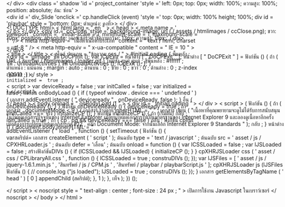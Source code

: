 <! DOCTYPE html>
< html  lang = " en " >
< head >
< meta  name = ' viewport '  content = ' initial-scale = 1, minimum-scale = 1, maximum-scale = 1 ' />
< meta  http-equiv = "เนื้อหาเนื้อหาประเภท"  content = " text / html; charset = utf-8 " />
< meta  http-equiv = " x-ua-compatible "  content = " IE = 10 " >
< title > </ title >
< สไตล์ ประเภท = "ข้อความ css / " > #initialLoading { พื้นหลัง : URL ( สินทรัพย์ / htmlimages / loader.gif ) ไม่มีซ้ำ ศูนย์ ศูนย์ ; สีพื้นหลัง : #ffffff ; ตำแหน่ง : แน่นอน ; margin : auto ; ด้านบน : 0 ; ซ้าย : 0 ; ขวา : 0 ; ด้านล่าง : 0 ; z-index :10010 ;} </ style >

< script >
var deviceReady =  false ;
var initCalled =  false ;
var initialized =  false ;
ฟังก์ชั่น onBodyLoad ()
{
	if ( typeof  window . device  ===  ' undefined ' )
	{
		เอกสาร addEventListener ( " deviceready " , onDeviceReady, false );
	}
	อื่น
	{
		onDeviceReady ();
	}
}
ฟังก์ชัน onDeviceReady ()
{
	deviceReady =  true ;
	ถ้า (initCalled ===  จริง )
		initializeCP ();
}
ฟังก์ชัน initializeCP ()
{
	ถ้า (เริ่มต้น)
		กลับ ;
	initCalled =  true ;
	ถ้า ( cp . pg  && deviceReady ===  false )
		กลับ ;
	ฟังก์ชัน cpInit ()
	{
		document.body.innerHTML = "<div class = 'cpMainContainer' id = 'cpDocument' style = 'left: 0px; top: 0px;' > <div id = 'main_container' style = 'top: 0px; position: absolute; width: 100% height; 100%;'> <div id = 'projectBorder' style = 'top: 0px; left: 0px; width : 100% ความสูง: 100% ตำแหน่ง: absolute แสดง: block '> </ div> <div class =' ​​shadow 'id =' project_container 'style =' left: 0px; top: 0px; width: 100%; ความสูง: 100%; position: absolute; ล้น: ซ่อน' > <div id = 'project' class = 'cp-movie' style = 'width: 100%; height: 100%; overflow: hidden;'> <div id = 'project_main' class = 'cp-timeline cp-main '> <div id =' div_Slide 'onclick =' cp.handleClick (event) 'style =' top: 0px; width: 100% height; 100%; div id = 'playbar' style = 'bottom: 0px; ตำแหน่ง: คงที่>> </ div> <div id = 'cc' style = 'left: 0px; ตำแหน่ง: ถาวร visibility: hidden; ชี้เหตุการณ์: none;' onclick = 'cp.handleCCClick (event)'> <div id = 'ccText' style = 'left: 0px; float: left; position: absolute; width: 100% height; 100%;'> <p style = ' ขอบด้านขวา: 8px; margin-top: 2px; '> </ p> </ div> <div id =' ccClose 'style =' background-image: url (./ assets / htmlimages / ccClose.png); ขวา: 10px; position: absolute; เคอร์เซอร์: ตัวชี้ความกว้าง: 13px; ความสูง: 11px;' / div> <div id = 'gestureIcon' class = 'gestureIcon'> </ div> <div id = 'gestureHint' class = 'gestureHintDiv'> <div id = 'gImage'
		ซีพี DoCPInit ();
		var lCpExit =  หน้าต่าง [ " DoCPExit " ];
		หน้าต่าง [ " DoCPExit " ] =  ฟังก์ชัน ()
		{
			ถ้า ( ซีพี . UnloadActivties )
				ซีพี UnloadActivties ();
			lCpExit ();
		};
	}
	
	cpInit ();
	initialized =  true ;
}
</ script >

</ head >
< body  onload = " onBodyLoad () " >
		< div  id = ' initialLoading ' > </ div >
< script >
		( ฟังก์ชัน ()
		{
			ถ้า ( เอกสาร . documentMode  <  9 )
			{
				เอกสาร ร่างกาย innerHTML  =  " " ;
				เอกสาร เขียน ( "เนื้อหาที่คุณพยายามจะดูไม่ได้รับการสนับสนุนในโหมดเอกสารปัจจุบันของ Internet Explorer เปลี่ยนโหมดเอกสารไปเป็นมาตรฐานของ Internet Explorer 9 และลองดูเนื้อหาอีกครั้ง <br> เมื่อต้องการเปลี่ยนโหมดเอกสารกด F12 , คลิก Document Mode: <current mode> จากนั้นเลือก Internet Explorer 9 Standards " );
				กลับ ;
			}
			หน้าต่าง addEventListener ( " load " , function ()
			{
				setTimeout ( ฟังก์ชัน ()
				{					
					varสคริปต์= เอกสาร createElement ( ' script ' );
					ต้นฉบับ type  =  ' text / javascript ' ;
					ต้นฉบับ src  =  ' asset / js / CPXHRLoader.js ' ;
					ต้นฉบับ defer  =  'เลื่อน' ;
					ต้นฉบับ onload  =  function ()
					{
						var lCSSLoaded =  false ;
						var lJSLoaded =  false ;
						 สร้างฟังก์ชันDIVs ()
						{
							if (lCSSLoaded && lJSLoaded)
							{
								initializeCP ();
							}
						}
						cpXHRJSLoader css ( ' asset / css / CPLibraryAll.css ' , function () {
							lCSSLoaded =  true ;
							construDIVs ();
						});
						var lJSFiles = [   ' asset / js / jquery-1.6.1.min.js ' , 'สินทรัพย์ / js / CPM.js ' , 'สินทรัพย์ / playbar / playbarScript.js ' ];
						cpXHRJSLoader js (lJSFiles ฟังก์ชัน ()
						{
							// console.log ("js loaded");
							lJSLoaded =  true ;
							construDIVs ();
						});
					}
					เอกสาร getElementsByTagName ( ' head ' ) [ 0 ] appendChild (สคริปต์);
				}, 1 );
			}, เท็จ );
		}) ();
		
</ script >
< noscript  style = " text-align : center ; font-size : 24 px ; " > เปิดการใช้งาน Javascript ในเบราว์เซอร์ </ noscript >
</ body >
</ html >
